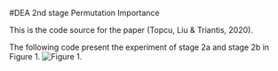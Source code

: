 #DEA 2nd stage Permutation Importance

This is the code source for the paper (Topcu, Liu & Triantis, 2020). 


The following code present the experiment of stage 2a and stage 2b in Figure 1. 
![Figure 1.](../Machine%20learningOmega%20Paper%20%202020/ML2_official/.README_images/experiment%20diagram.png)
 
